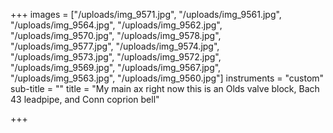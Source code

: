 +++
images = ["/uploads/img_9571.jpg", "/uploads/img_9561.jpg", "/uploads/img_9564.jpg", "/uploads/img_9562.jpg", "/uploads/img_9570.jpg", "/uploads/img_9578.jpg", "/uploads/img_9577.jpg", "/uploads/img_9574.jpg", "/uploads/img_9573.jpg", "/uploads/img_9572.jpg", "/uploads/img_9569.jpg", "/uploads/img_9567.jpg", "/uploads/img_9563.jpg", "/uploads/img_9560.jpg"]
instruments = "custom"
sub-title = ""
title = "My main ax right now this is an Olds valve block, Bach 43 leadpipe, and Conn coprion bell"

+++
